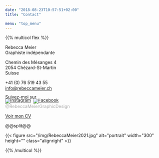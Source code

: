 ```yaml
---
date: "2018-08-23T10:57:51+02:00"
title: "Contact"

menu: "top_menu"
---
```


{{% multicol flex %}}

Rebecca Meier\
Graphiste indépendante


Chemin des Mésanges 4 \
2054 Chézard-St-Martin \
Suisse


+41 (0) 76 519 43 55<br/>
<span style="font-size: 14px; line-height: 19px;">
<a href="mailto:info@rebeccameier.ch">info@rebeccameier.ch</a>
</span>

<span style="font-size: 14px; line-height: 10px;">
Suivez-moi sur<br/>
<a href="https://www.instagram.com/RebeccaMeierGraphicDesign/" target="_blank"><img src="/img/socialicons/Instagram-icon.png" alt="Instagram"></a>&nbsp;
<a href="https://www.facebook.com/RebeccaMeierGraphicDesign" target="_blank"><img src="/img/socialicons/facebook-icon.png" alt="Facebook"></a>
</span><br>
<span style="color: #adadad;">
@RebeccaMeierGraphicDesign
</span>

[Voir mon CV](/files/CV_RebeccaMeier.pdf)


@@split@@

{{< figure src="/img/RebeccaMeier2021.jpg" alt="portrait" width="300" height="" class="alignright" >}}

{{% /multicol %}}
